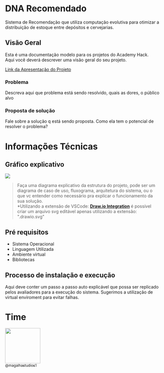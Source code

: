 # DNA Recomendado

Sistema de Recomendação que utiliza computação evolutiva para otimizar a distribuição de estoque entre depósitos e cervejarias.

## Visão Geral  
Esta é uma documentação modelo para os projetos do Academy Hack.  
Aqui você deverá descrever uma visão geral do seu projeto.  

[Link da Apresentação do Projeto](http://caminho.para.o.ppt)

### Problema  
Descreva aqui que problema está sendo resolvido, quais as dores, o público alvo  

### Proposta de solução  
Fale sobre a solução q está sendo proposta. Como ela tem o potencial de resolver o problema?  

# Informações Técnicas
## Gráfico explicativo  
![](readme/architecture.drawio.svg)  
> Faça uma diagrama explicativo da estrutura do projeto, pode ser um diagrama de caso de uso, fluxograma, arquitetura do sistema, ou o que vc entender como necessário pra explicar o funcionamento da sua solução.  
*Utilizando a extensão de VSCode: [**Draw.io Integration**](https://marketplace.visualstudio.com/items?itemName=hediet.vscode-drawio) é possível criar um arquivo svg editável apenas utilizando a extensão: ".drawio.svg"  

## Pré requisitos
- Sistema Operacional  
- Linguagem Utilizada  
- Ambiente virtual
- Bibliotecas  

## Processo de instalação e execução
Aqui deve conter um passo a passo auto explicável que possa ser replicado pelos avaliadores para a execução do sistema.
Sugerimos a utilização de virtual enviroment para evitar falhas.


# Time

[<img src="https://avatars3.githubusercontent.com/u/41878170?s=115&v=4" width="115"><br><sub>@magalhastudios1</sub>](https://github.com/alexandremendoncaalvaro) 
